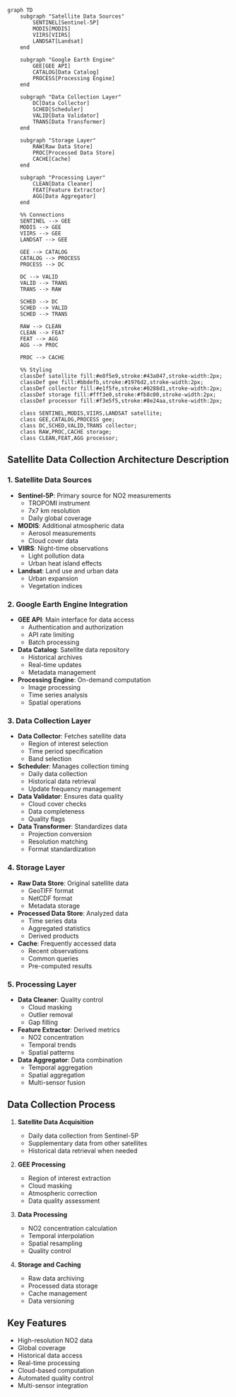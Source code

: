 ```mermaid
graph TD
    subgraph "Satellite Data Sources"
        SENTINEL[Sentinel-5P]
        MODIS[MODIS]
        VIIRS[VIIRS]
        LANDSAT[Landsat]
    end

    subgraph "Google Earth Engine"
        GEE[GEE API]
        CATALOG[Data Catalog]
        PROCESS[Processing Engine]
    end

    subgraph "Data Collection Layer"
        DC[Data Collector]
        SCHED[Scheduler]
        VALID[Data Validator]
        TRANS[Data Transformer]
    end

    subgraph "Storage Layer"
        RAW[Raw Data Store]
        PROC[Processed Data Store]
        CACHE[Cache]
    end

    subgraph "Processing Layer"
        CLEAN[Data Cleaner]
        FEAT[Feature Extractor]
        AGG[Data Aggregator]
    end

    %% Connections
    SENTINEL --> GEE
    MODIS --> GEE
    VIIRS --> GEE
    LANDSAT --> GEE

    GEE --> CATALOG
    CATALOG --> PROCESS
    PROCESS --> DC

    DC --> VALID
    VALID --> TRANS
    TRANS --> RAW

    SCHED --> DC
    SCHED --> VALID
    SCHED --> TRANS

    RAW --> CLEAN
    CLEAN --> FEAT
    FEAT --> AGG
    AGG --> PROC

    PROC --> CACHE

    %% Styling
    classDef satellite fill:#e8f5e9,stroke:#43a047,stroke-width:2px;
    classDef gee fill:#bbdefb,stroke:#1976d2,stroke-width:2px;
    classDef collector fill:#e1f5fe,stroke:#0288d1,stroke-width:2px;
    classDef storage fill:#fff3e0,stroke:#fb8c00,stroke-width:2px;
    classDef processor fill:#f3e5f5,stroke:#8e24aa,stroke-width:2px;
    
    class SENTINEL,MODIS,VIIRS,LANDSAT satellite;
    class GEE,CATALOG,PROCESS gee;
    class DC,SCHED,VALID,TRANS collector;
    class RAW,PROC,CACHE storage;
    class CLEAN,FEAT,AGG processor;
```

## Satellite Data Collection Architecture Description

### 1. Satellite Data Sources
- **Sentinel-5P**: Primary source for NO2 measurements
  - TROPOMI instrument
  - 7x7 km resolution
  - Daily global coverage
- **MODIS**: Additional atmospheric data
  - Aerosol measurements
  - Cloud cover data
- **VIIRS**: Night-time observations
  - Light pollution data
  - Urban heat island effects
- **Landsat**: Land use and urban data
  - Urban expansion
  - Vegetation indices

### 2. Google Earth Engine Integration
- **GEE API**: Main interface for data access
  - Authentication and authorization
  - API rate limiting
  - Batch processing
- **Data Catalog**: Satellite data repository
  - Historical archives
  - Real-time updates
  - Metadata management
- **Processing Engine**: On-demand computation
  - Image processing
  - Time series analysis
  - Spatial operations

### 3. Data Collection Layer
- **Data Collector**: Fetches satellite data
  - Region of interest selection
  - Time period specification
  - Band selection
- **Scheduler**: Manages collection timing
  - Daily data collection
  - Historical data retrieval
  - Update frequency management
- **Data Validator**: Ensures data quality
  - Cloud cover checks
  - Data completeness
  - Quality flags
- **Data Transformer**: Standardizes data
  - Projection conversion
  - Resolution matching
  - Format standardization

### 4. Storage Layer
- **Raw Data Store**: Original satellite data
  - GeoTIFF format
  - NetCDF format
  - Metadata storage
- **Processed Data Store**: Analyzed data
  - Time series data
  - Aggregated statistics
  - Derived products
- **Cache**: Frequently accessed data
  - Recent observations
  - Common queries
  - Pre-computed results

### 5. Processing Layer
- **Data Cleaner**: Quality control
  - Cloud masking
  - Outlier removal
  - Gap filling
- **Feature Extractor**: Derived metrics
  - NO2 concentration
  - Temporal trends
  - Spatial patterns
- **Data Aggregator**: Data combination
  - Temporal aggregation
  - Spatial aggregation
  - Multi-sensor fusion

## Data Collection Process

1. **Satellite Data Acquisition**
   - Daily data collection from Sentinel-5P
   - Supplementary data from other satellites
   - Historical data retrieval when needed

2. **GEE Processing**
   - Region of interest extraction
   - Cloud masking
   - Atmospheric correction
   - Data quality assessment

3. **Data Processing**
   - NO2 concentration calculation
   - Temporal interpolation
   - Spatial resampling
   - Quality control

4. **Storage and Caching**
   - Raw data archiving
   - Processed data storage
   - Cache management
   - Data versioning

## Key Features
- High-resolution NO2 data
- Global coverage
- Historical data access
- Real-time processing
- Cloud-based computation
- Automated quality control
- Multi-sensor integration 